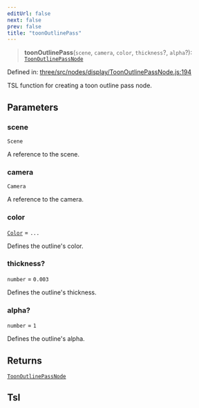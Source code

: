 ```yaml
---
editUrl: false
next: false
prev: false
title: "toonOutlinePass"
---
```


> **toonOutlinePass**(`scene`, `camera`, `color`, `thickness`?, `alpha`?): [`ToonOutlinePassNode`](/reference/threewebgpu/classes/toonoutlinepassnode/)

Defined in: [three/src/nodes/display/ToonOutlinePassNode.js:194](https://github.com/DefinitelyMaybe/three-i18n/blob/fa57b79433d1c349ffb23a78727299c8d4190136/three/src/nodes/display/ToonOutlinePassNode.js#L194)

TSL function for creating a toon outline pass node.

## Parameters

### scene

`Scene`

A reference to the scene.

### camera

`Camera`

A reference to the camera.

### color

[`Color`](/reference/three/classes/color/) = `...`

Defines the outline's color.

### thickness?

`number` = `0.003`

Defines the outline's thickness.

### alpha?

`number` = `1`

Defines the outline's alpha.

## Returns

[`ToonOutlinePassNode`](/reference/threewebgpu/classes/toonoutlinepassnode/)

## Tsl
